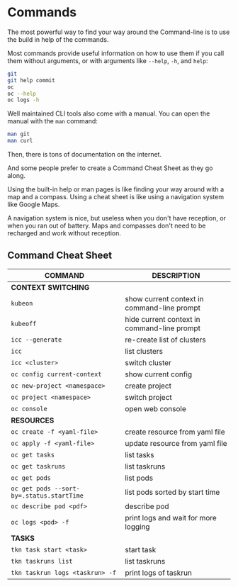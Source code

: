 # Commands

The most powerful way to find your way around the Command-line is to use the build in help of the commands.

Most commands provide useful information on how to use them if you call them without arguments, or with arguments like `--help`, `-h`, and `help`:

```bash
git
git help commit
oc
oc --help
oc logs -h
```

Well maintained CLI tools also come with a manual. You can open the manual with the `man` command:

```bash
man git
man curl
```

Then, there is tons of documentation on the internet.

And some people prefer to create a Command Cheat Sheet as they go along.

Using the built-in help or man pages is like finding your way around with a map and a compass. Using a cheat sheet is like using a navigation system like Google Maps.

A navigation system is nice, but useless when you don't have reception, or when you ran out of battery. Maps and compasses don't need to be recharged and work without reception.

## Command Cheat Sheet

| COMMAND                                   | DESCRIPTION                                 |
| ----------------------------------------- | ------------------------------------------- |
| **CONTEXT SWITCHING**                     |
| `kubeon`                                  | show current context in command-line prompt |
| `kubeoff`                                 | hide current context in command-line prompt |
| `icc --generate`                          | re-create list of clusters                  |
| `icc`                                     | list clusters                               |
| `icc <cluster>`                           | switch cluster                              |
| `oc config current-context`               | show current config                         |
| `oc new-project <namespace>`              | create project                              |
| `oc project <namespace>`                  | switch project                              |
| `oc console`                              | open web console                            |
| **RESOURCES**                             |
| `oc create -f <yaml-file>`                | create resource from yaml file              |
| `oc apply -f <yaml-file>`                 | update resource from yaml file              |
| `oc get tasks`                            | list tasks                                  |
| `oc get taskruns`                         | list taskruns                               |
| `oc get pods`                             | list pods                                   |
| `oc get pods --sort-by=.status.startTime` | list pods sorted by start time              |
| `oc describe pod <pdf>`                   | describe pod                                |
| `oc logs <pod> -f`                        | print logs and wait for more logging        |
| **TASKS**                                 |
| `tkn task start <task>`                   | start task                                  |
| `tkn taskruns list`                       | list taskruns                               |
| `tkn taskrun logs <taskrun> -f`           | print logs of taskrun                       |
